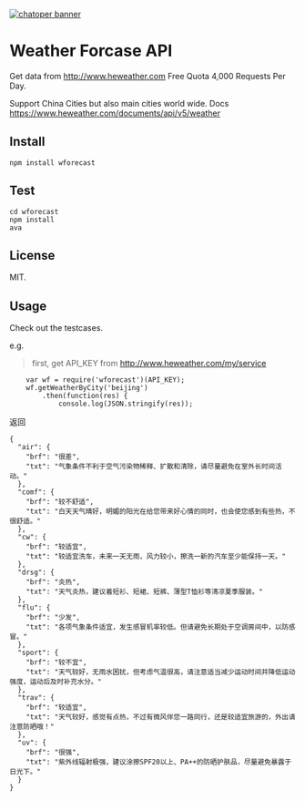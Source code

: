 [![chatoper banner][co-banner-image]][co-url]

[co-banner-image]: https://user-images.githubusercontent.com/3538629/42217321-3d5e44f6-7ef7-11e8-94e7-1574bfa1dbb8.png
[co-url]: https://www.chatopera.com


# Weather Forcase API
Get data from http://www.heweather.com
Free Quota 4,000 Requests Per Day.

Support China Cities but also main cities world wide.
Docs https://www.heweather.com/documents/api/v5/weather

## Install
```
npm install wforecast
```

## Test 
```
cd wforecast
npm install
ava
``` 

## License
MIT.

## Usage
Check out the testcases.

e.g.

> first, get API_KEY from http://www.heweather.com/my/service


```
    var wf = require('wforecast')(API_KEY);
    wf.getWeatherByCity('beijing')
        .then(function(res) {
            console.log(JSON.stringify(res));

```

返回

```
{
  "air": {
    "brf": "很差",
    "txt": "气象条件不利于空气污染物稀释、扩散和清除，请尽量避免在室外长时间活动。"
  },
  "comf": {
    "brf": "较不舒适",
    "txt": "白天天气晴好，明媚的阳光在给您带来好心情的同时，也会使您感到有些热，不很舒适。"
  },
  "cw": {
    "brf": "较适宜",
    "txt": "较适宜洗车，未来一天无雨，风力较小，擦洗一新的汽车至少能保持一天。"
  },
  "drsg": {
    "brf": "炎热",
    "txt": "天气炎热，建议着短衫、短裙、短裤、薄型T恤衫等清凉夏季服装。"
  },
  "flu": {
    "brf": "少发",
    "txt": "各项气象条件适宜，发生感冒机率较低。但请避免长期处于空调房间中，以防感冒。"
  },
  "sport": {
    "brf": "较不宜",
    "txt": "天气较好，无雨水困扰，但考虑气温很高，请注意适当减少运动时间并降低运动强度，运动后及时补充水分。"
  },
  "trav": {
    "brf": "较适宜",
    "txt": "天气较好，感觉有点热，不过有微风伴您一路同行，还是较适宜旅游的，外出请注意防晒哦！"
  },
  "uv": {
    "brf": "很强",
    "txt": "紫外线辐射极强，建议涂擦SPF20以上、PA++的防晒护肤品，尽量避免暴露于日光下。"
  }
}
```


